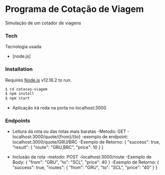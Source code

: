 # Programa de Cotação de Viagem
Simulação de um cotador de viagens

### Tech
Tecnologia usada

* [node.js]

### Installation

Requires [Node.js](https://nodejs.org/) v12.16.2 to run.

```sh
$ cd cotacao-viagem
$ npm install
$ npm start
```
- Aplicação irá roda na porta no localhost:3000

### Endpoints

- Leitura da rota ou das rotas mais baratas
-Metodo: GET
-localhost:3000/quote/{from}/{to}
-exemplo de endpoint: localhost:3000/quote/GRU/BRC
-Exemplo de Retorno: {
    "success": true,
    "result": {
    "route": "GRU,BRC",
    "price": 10
    }
}

- Inclusão de rota
-metodo: POST
-localhost:3000/route
-Exemplo de Body: {
	 "from": "GRU",
	 "to": "SCL",
	 "price": 40
 }
 -Exemplo de Retorno: {
  "success": true,
  "routes": {
    "from": "GRU",
    "to": "SCL",
    "price": "40"
  }
}







